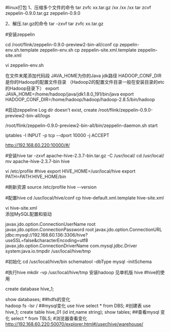 #linux打包
 1、压缩多个文件的命令
tar   zvfc   xx.tar.gz  /xx /xx /xx
tar   zcvf    zeppelin-0.9.0.tar.gz   zeppelin-0.9.0

2、解压.tar.gz的命令
tar -zxvf tar   zvfc   xx.tar.gz

#安装zeppelin

cd /root/flink/zeppelin-0.9.0-preview2-bin-all/conf
cp zeppelin-env.sh.template zeppelin-env.sh
cp zeppelin-site.xml.template zeppelin-site.xml

vi zeppelin-env.sh


在文件末尾添加代码段 
JAVA_HOME为你的Java jdk路径 
HADOOP_CONF_DIR是你的Hadoop的配置文件目录 
（Hadoop2的配置文件目录一般在安装目录的etc的Hadoop目录下）
export JAVA_HOME=/home/hadoop/java/jdk1.8.0_191/bin/java
export HADOOP_CONF_DIR=/home/hadoop/hadoop/hadoop-2.8.5/bin/hadoop

#启动zeppeline
Log dir doesn't exist, create /root/flink/zeppelin-0.9.0-preview2-bin-all/logs

/root/flink/zeppelin-0.9.0-preview2-bin-all/bin/zeppelin-daemon.sh start

iptables -I INPUT -p tcp --dport 10000 -j ACCEPT

http://192.168.60.220:10000/#/

#安装hive
tar -zxvf apache-hive-2.3.7-bin.tar.gz -C /usr/local/
cd /usr/local/
 mv apache-hive-2.3.7-bin hive
 
 vi /etc/profile
 #hive
 export HIVE_HOME=/usr/local/hive
 export PATH=$PATH:$HIVE_HOME/bin

#刷新资源
 source /etc/profile
  hive --version
  
#配置hive
 cd /usr/local/hive/conf
 cp hive-default.xml.template hive-site.xml
 
 vi hive-site.xml  
 添加MySQL配置和驱动
 
 <!-- 插入一下代码 -->
   <property>
     <name>javax.jdo.option.ConnectionUserName</name>
     <!--用户名（这4是新添加的，记住删除配置文件原有的哦！）-->
     <value>root</value>
   </property>
   <property>
     <name>javax.jdo.option.ConnectionPassword</name>
     <!--密码-->
     <value>root</value>
   </property>
   <property>
     <name>javax.jdo.option.ConnectionURL</name>
     <!--mysql-->
     <value>jdbc:mysql://192.168.60.136:3306/hive?useSSL=false&amp;characterEncoding=utf8</value>
   </property>
   <property>
     <name>javax.jdo.option.ConnectionDriverName</name>
     <!--mysql驱动程序-->
     <value>com.mysql.jdbc.Driver</value>
   </property>
   
   
  <property>
     <name>system:java.io.tmpdir</name>
     <value>/usr/local/hive/tmp</value>
   </property>
   <!-- 到此结束代码 -->
 
 
 #初始化
 cd /usr/local/hive/bin
 schematool -dbType mysql -initSchema
 
 
 
 #执行hive
 mkdir -vp /usr/local/hive/tmp
 安装hadoop  见单机版
 hive
 #hive的使用
 
 create database hive_1;
 
 show databases;
 ##hdfs的变化   
  hadoop fs -lsr /
 ##mysql变化
 use hive
 select * from DBS;
 #创建表
  use hive_1;
create table hive_01 (id int,name string);
show tables;
##查看mysql 变化
select * from TBLS;
#浏览器查看变化
http://192.168.60.220:50070/explorer.html#/user/hive/warehouse/
 
 
 
